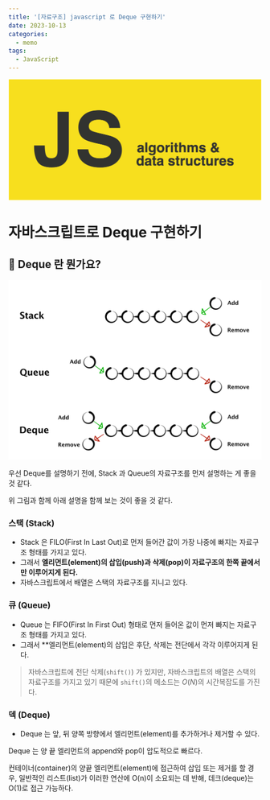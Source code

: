 ```yaml
---
title: '[자료구조] javascript 로 Deque 구현하기'
date: 2023-10-13
categories:
  - memo
tags:
  - JavaScript
---
```


![](images/Pasted%20image%2020231013192536.png)

# 자바스크립트로 Deque 구현하기

## 🤔 Deque 란 뭔가요?

![](images/Pasted%20image%2020231013192942.png)

우선 Deque를 설명하기 전에, Stack 과 Queue의 자료구조를 먼저 설명하는 게 좋을 것 같다.

위 그림과 함께 아래 설명을 함께 보는 것이 좋을 것 같다.

### 스택 (Stack)

- Stack 은 FILO(First In Last Out)로 먼저 들어간 값이 가장 나중에 빠지는 자료구조 형태를 가지고 있다.
- 그래서 **엘리먼트(element)의 삽입(push)과 삭제(pop)이 자료구조의 한쪽 끝에서만 이루어지게 된다.**
- 자바스크립트에서 배열은 스택의 자료구조를 지니고 있다.

### 큐 (Queue)

- Queue 는 FIFO(First In First Out) 형태로 먼저 들어온 값이 먼저 빠지는 자료구조 형태를 가지고 있다.
- 그래서 \*\*엘리먼트(element)의 삽입은 후단, 삭제는 전단에서 각각 이루어지게 된다.

> 자바스크립트에 전단 삭제(`shift()`) 가 있지만, 자바스크립트의 배열은 스택의 자료구조를 가지고 있기 때문에 `shift()`의 메소드는 $O(N)$의 시간복잡도를 가진다.

### 덱 (Deque)

- Deque 는 앞, 뒤 양쪽 방향에서 엘리먼트(element)를 추가하거나 제거할 수 있다.

Deque 는 양 끝 엘리먼트의 append와 pop이 압도적으로 빠르다.

컨테이너(container)의 양끝 엘리먼트(element)에 접근하여 삽입 또는 제거를 할 경우, 일반적인 리스트(list)가 이러한 연산에 O(n)이 소요되는 데 반해, 데크(deque)는 O(1)로 접근 가능하다.
